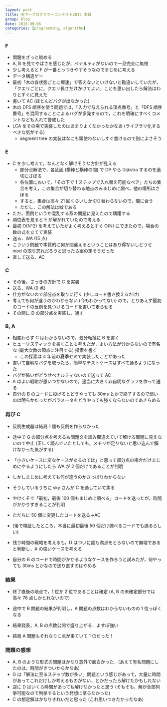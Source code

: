 ```yaml
---
layout: post
title: 天下一プログラマーコンテスト2015 本戦
group: blog
date: 2015-09-06
categories: [programming, algorithm]
---
```


### F
- 問題をざっと眺める
- A, B を見てやばさを感じたが，ペナルティがないので一旦完全に無視
- 少し考えると F が一番とっつきやすそうなのでまじめに考える
- データ構造ゲー
- 最初「木の各状態ごとに爆速」で答えないといけないと勘違いしていたが，「クエリごとに，クエリ長さだけかけてよい」ことを思い出したら解法はわりとすぐに見えた
- 書いて AC (ほとんどバグが出なかった)
- 木の DFS 順序を使う問題では，「入力で与えられる頂点番号」と「DFS 順序番号」を混同することによるバグが多発するので，これを明確にすべくコメントなども入れて警戒した
- LCA をその場で実装したのはあまりよくなかったかなあ (ライブラリ化するべきな気がする)
	- segment tree の実装はなにも頭使わないしすぐ書けるので別によさそう

### E
- C を少し考えて，なんとなく解けそうな方針が見える
	- 部分点解法で，各区画 (横棒と横棒の間) で DP やら Dijkstra するのを適切にさぼる
	- 各位置において，「その下で 1 ステップで入れ替え可能なペア」たちの集合を考え，この集合が切り替わる地点のみまじめに調べ，他の場所はさぼる
	- すると，集合は高々 21 回くらいしか切り替わらないので，間に合う
	- ただし，この解法は嘘である
- ただ，面倒というか混乱する系の問題に見えたので躊躇する
- 順位表を見ると E が解かれていたので考える
- 最初 O(N^2) を考えていたがよく考えるとすぐ O(N) にできたので，場合の数の式を立てて実装
- 送る．WA (15 点)
- こういう問題で本質的に何か間違えるということはあり得ないしどうせ mod の取り忘れだろうと思ったら案の定そうだった
- 直して送る．AC

### C
- その後，さっきの方針で C を実装
- 送る．WA (0 点)
- 仕方がないので部分点を取りに行く (少しコード書き換えるだけ)
- 考えても何が違うのかわからない (今もわかってない) ので，とりあえず最初のコードの反例を見つけるコードを書いて走らせる
- その間に D の部分点を実装し，通す

### B, A
- 相変わらず C はわからないので，気分転換に B を書く
- ヒューリスティックを書くことも考えたが，よい方法が分からないので有名な (最大次数の頂点に注目する) 探索を書く
	- この探索は 4 年前の夏季セミで実装したことがあった
- 書いて自明なバグを取ったら，簡単なテストケースはすべて通るようになった
- バグが怖いがどうせペナルティないので送って AC
- A はよい戦略が思いつかないので，適当に大きく非自明なグラフを作って送る
- 自分の B のコードに投げるとどうやっても 30ms とかで終了するので弱いのは明らかだったがパラメータをどうやっても強くならないのであきらめる

### 再び C
- 反例生成器は結局 1 個も反例を作らなかった
- 途中で G の部分点を考えるも問題文を読み間違えていて解ける問題に見えないので中止 (正しく読んでいたとしても，メモリが足りないと思い込んで解けなかった気がする)
- 「小さいケースに変なケースがあるのでは」と思って部分点の場合だけまじめにやるようにしたら WA が 2 個だけであることが判明
- しかしまじめに考えても何が違うのかさっぱりわからない
- そうしているうちに sky さんが C を通していて焦る
- やけくそで「最初，最後 100 個もまじめに調べる」コードを送ったが，時間がかかりすぎることが判明
- ただちに 50 個に変更したコードを送る→AC
- (後で検証したところ，本当に最初最後 50 個だけ調べるコードでも通るらしい)

- 残り時間の戦略を考えるも，D はついに誰も満点をとらないので無理であると判断し，A の強いケースを考える
- 自分の B のコードで時間がかかるようなケースを作ろうと試みたが，何やっても 30ms とかなので送り直すのはやめる

### 結果
- 終了直後の地点で，1 位か 2 位であることは確定 (A, B の未確定部分では高々 76 点しかとれないので)
- 途中で B 問題の結果が判明し，A 問題の点数はわからないものの 1 位っぽくなる

- 結果発表，A, B の点数公開で盛り上がる．よすぽ強い
- 結局 A 問題もそれなりに点が来ていて 1 位だった！

### 問題の感想
- A, B のような形式の問題はかなり意外で面白かった．(あえて有名問題にしたのは，時間がきついからかなあ)
- G は「解法に至るステップ数が多い」問題という感じがあって，大量に時間があってこれだけしか考えるものがない，とかだったら解けたかもしれない
- 逆に D はいくら時間があっても解けなかったと思う (そもそも，解が全部列挙可能なので列挙するという発想に至らなかった)
- C の想定解はかなりきれいだと思った (これ思いつきたかったなあ)
